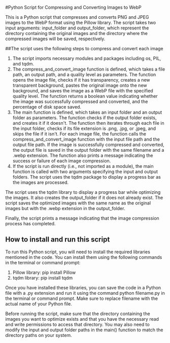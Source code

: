 #Python Script for Compressing and Converting Images to WebP

This is a Python script that compresses and converts PNG and JPEG images to the WebP format using the Pillow library. The script takes two input arguments: input_folder and output_folder, which represent the directory containing the original images and the directory where the compressed images will be saved, respectively.

##The script uses the following steps to compress and convert each image
1. The script imports necessary modules and packages including os, PIL, and tqdm.
2. The compress_and_convert_image function is defined, which takes a file path, an output path, and a quality level as parameters. The function opens the image file, checks if it has transparency, creates a new transparent background, pastes the original image onto the new background, and saves the image as a WebP file with the specified quality level. The function returns a boolean value indicating whether the image was successfully compressed and converted, and the percentage of disk space saved.
3. The main function is defined, which takes an input folder and an output folder as parameters. The function checks if the output folder exists, and creates it if it doesn't. The function then iterates through each file in the input folder, checks if its file extension is .png, .jpg, or .jpeg, and skips the file if it isn't. For each image file, the function calls the compress_and_convert_image function with the input file path and the output file path. If the image is successfully compressed and converted, the output file is saved in the output folder with the same filename and a .webp extension. The function also prints a message indicating the success or failure of each image compression.
4. If the script is run directly (i.e., not imported as a module), the main function is called with two arguments specifying the input and output folders. The script uses the tqdm package to display a progress bar as the images are processed.

The script uses the tqdm library to display a progress bar while optimizing the images. It also creates the output_folder if it does not already exist. The script saves the optimized images with the same name as the original images but with the .webp extension in the output_folder.

Finally, the script prints a message indicating that the image compression process has completed.

## How to install and run this script
To run this Python script, you will need to install the required libraries mentioned in the code. You can install them using the following commands in the terminal or command prompt:
1. Pillow library: pip install Pillow
2. tqdm library: pip install tqdm

Once you have installed these libraries, you can save the code in a Python file with a .py extension and run it using the command python filename.py in the terminal or command prompt. Make sure to replace filename with the actual name of your Python file.

Before running the script, make sure that the directory containing the images you want to optimize exists and that you have the necessary read and write permissions to access that directory. You may also need to modify the input and output folder paths in the main() function to match the directory paths on your system.
